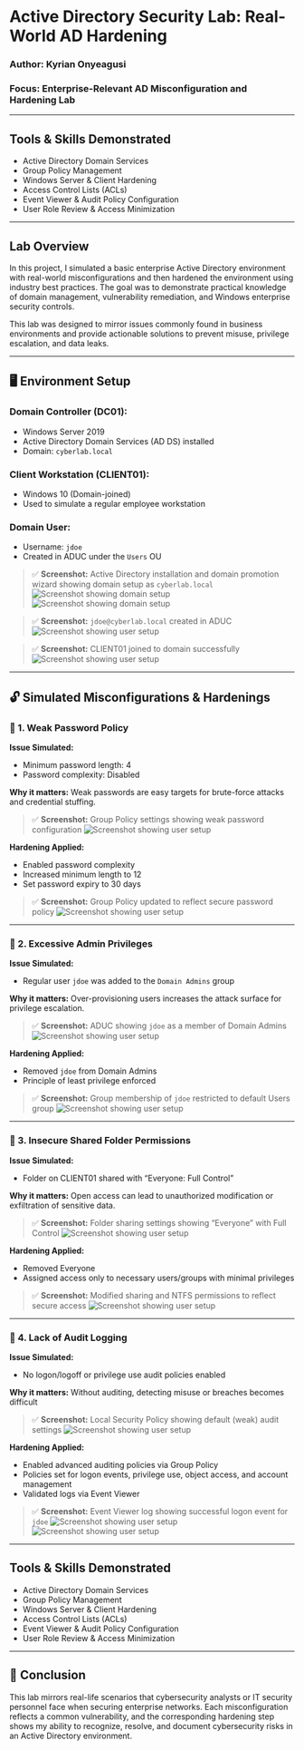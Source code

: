 # Active Directory Security Lab: Real-World AD Hardening

### Author: Kyrian Onyeagusi

### Focus: Enterprise-Relevant AD Misconfiguration and Hardening Lab

---

## Tools & Skills Demonstrated

* Active Directory Domain Services
* Group Policy Management
* Windows Server & Client Hardening
* Access Control Lists (ACLs)
* Event Viewer & Audit Policy Configuration
* User Role Review & Access Minimization

---

## Lab Overview

In this project, I simulated a basic enterprise Active Directory environment with real-world misconfigurations and then hardened the environment using industry best practices. The goal was to demonstrate practical knowledge of domain management, vulnerability remediation, and Windows enterprise security controls.

This lab was designed to mirror issues commonly found in business environments and provide actionable solutions to prevent misuse, privilege escalation, and data leaks.

---

## 🖥️ Environment Setup

### Domain Controller (DC01):

* Windows Server 2019
* Active Directory Domain Services (AD DS) installed
* Domain: `cyberlab.local`

### Client Workstation (CLIENT01):

* Windows 10 (Domain-joined)
* Used to simulate a regular employee workstation

### Domain User:

* Username: `jdoe`
* Created in ADUC under the `Users` OU

> ✅ **Screenshot:** Active Directory installation and domain promotion wizard showing domain setup as `cyberlab.local`
> ![Screenshot showing domain setup](./screenshots/domain-setup-1.png)
> ![Screenshot showing domain setup](./screenshots/domain-setup-2.png)

> ✅ **Screenshot:** `jdoe@cyberlab.local` created in ADUC
> ![Screenshot showing user setup](./screenshots/user-setup-1.png)

> ✅ **Screenshot:** CLIENT01 joined to domain successfully
> ![Screenshot showing user setup](./screenshots/user-setup-2.png)

---

## 🔓 Simulated Misconfigurations & Hardenings

### 🔹 1. Weak Password Policy

**Issue Simulated:**

* Minimum password length: 4
* Password complexity: Disabled

**Why it matters:** Weak passwords are easy targets for brute-force attacks and credential stuffing.

> ✅ **Screenshot:** Group Policy settings showing weak password configuration
> ![Screenshot showing user setup](./screenshots/password-policy-1.png)

**Hardening Applied:**

* Enabled password complexity
* Increased minimum length to 12
* Set password expiry to 30 days

> ✅ **Screenshot:** Group Policy updated to reflect secure password policy
> ![Screenshot showing user setup](./screenshots/password-policy-2.png)

---

### 🔹 2. Excessive Admin Privileges

**Issue Simulated:**

* Regular user `jdoe` was added to the `Domain Admins` group

**Why it matters:** Over-provisioning users increases the attack surface for privilege escalation.

> ✅ **Screenshot:** ADUC showing `jdoe` as a member of Domain Admins
> ![Screenshot showing user setup](./screenshots/domain-admin-1.png)

**Hardening Applied:**

* Removed `jdoe` from Domain Admins
* Principle of least privilege enforced

> ✅ **Screenshot:** Group membership of `jdoe` restricted to default Users group
> ![Screenshot showing user setup](./screenshots/domain-user.png)

---

### 🔹 3. Insecure Shared Folder Permissions

**Issue Simulated:**

* Folder on CLIENT01 shared with “Everyone: Full Control”

**Why it matters:** Open access can lead to unauthorized modification or exfiltration of sensitive data.

> ✅ **Screenshot:** Folder sharing settings showing “Everyone” with Full Control
> ![Screenshot showing user setup](./screenshots/sharing-1.png)

**Hardening Applied:**

* Removed Everyone
* Assigned access only to necessary users/groups with minimal privileges

> ✅ **Screenshot:** Modified sharing and NTFS permissions to reflect secure access
> ![Screenshot showing user setup](./screenshots/sharing-2.png)

---

### 🔹 4. Lack of Audit Logging

**Issue Simulated:**

* No logon/logoff or privilege use audit policies enabled

**Why it matters:** Without auditing, detecting misuse or breaches becomes difficult

> ✅ **Screenshot:** Local Security Policy showing default (weak) audit settings
> ![Screenshot showing user setup](./screenshots/audit-log-2.png)

**Hardening Applied:**

* Enabled advanced auditing policies via Group Policy
* Policies set for logon events, privilege use, object access, and account management
* Validated logs via Event Viewer

> ✅ **Screenshot:** Event Viewer log showing successful logon event for `jdoe`
> ![Screenshot showing user setup](./screenshots/audit-log-3.png)
> ![Screenshot showing user setup](./screenshots/audit-log-4.png)

---

## Tools & Skills Demonstrated

* Active Directory Domain Services
* Group Policy Management
* Windows Server & Client Hardening
* Access Control Lists (ACLs)
* Event Viewer & Audit Policy Configuration
* User Role Review & Access Minimization

---

## 📌 Conclusion

This lab mirrors real-life scenarios that cybersecurity analysts or IT security personnel face when securing enterprise networks. Each misconfiguration reflects a common vulnerability, and the corresponding hardening step shows my ability to recognize, resolve, and document cybersecurity risks in an Active Directory environment.
